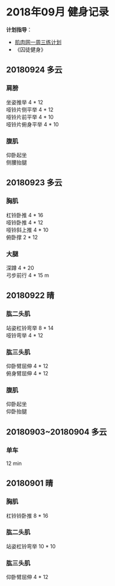 # 2018年09月 健身记录   
**计划指导**：  

* [肌肉网一周三练计划](http://www.jirou.com/tool/jihua/menus/B4.php)    
* 《囚徒健身》  

## 20180924 多云
### 肩膀
坐姿推举  4 * 12  
哑铃片侧平举  4 * 12  
哑铃片前平举  4 * 10  
哑铃片俯身平举  4 * 10  

### 腹肌 
仰卧起坐  
侧腰抬腿 


## 20180923 多云
### 胸肌
杠铃卧推  4 * 16  
哑铃卧推  4 * 12  
哑铃斜上推  4 * 10  
俯卧撑 2 * 12  

### 大腿
深蹲  4 * 20  
弓步前行 4 * 15 m  


## 20180922 晴
### 肱二头肌
站姿杠铃弯举  8 * 14  
哑铃弯举  4 * 12

### 肱三头肌
仰卧臂屈伸  4 * 12  
俯身臂屈伸  4 * 12  

### 腹肌
仰卧起坐  
仰卧抬腿

## 20180903~20180904 多云
### 单车
12 min


## 20180901 晴
### 胸肌
杠铃铃卧推  8 * 16  

### 肱二头肌
站姿杠铃弯举  10 * 10

### 肱三头肌
仰卧臂屈伸  4 * 12





